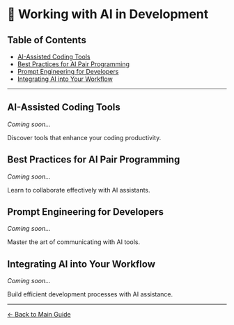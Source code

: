 # 🤖 Working with AI in Development

## Table of Contents
- [AI-Assisted Coding Tools](#ai-assisted-coding-tools)
- [Best Practices for AI Pair Programming](#best-practices-for-ai-pair-programming)
- [Prompt Engineering for Developers](#prompt-engineering-for-developers)
- [Integrating AI into Your Workflow](#integrating-ai-into-your-workflow)

---

## AI-Assisted Coding Tools

*Coming soon...*

Discover tools that enhance your coding productivity.

## Best Practices for AI Pair Programming

*Coming soon...*

Learn to collaborate effectively with AI assistants.

## Prompt Engineering for Developers

*Coming soon...*

Master the art of communicating with AI tools.

## Integrating AI into Your Workflow

*Coming soon...*

Build efficient development processes with AI assistance.

---

[← Back to Main Guide](readme.md)